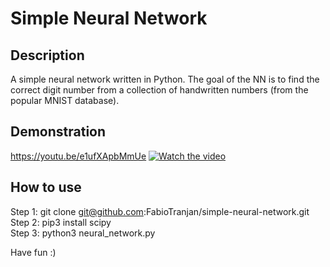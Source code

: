# Simple Neural Network

## Description
A simple neural network written in Python. The goal of the NN is to find the correct digit number from a collection of handwritten numbers (from the popular MNIST database).

## Demonstration
https://youtu.be/e1ufXApbMmUe
[![Watch the video](https://i.imgur.com/vKb2F1B.png)](https://youtu.be/e1ufXApbMmUe)

## How to use
Step 1: git clone git@github.com:FabioTranjan/simple-neural-network.git  
Step 2: pip3 install scipy  
Step 3: python3 neural_network.py  

Have fun :)

